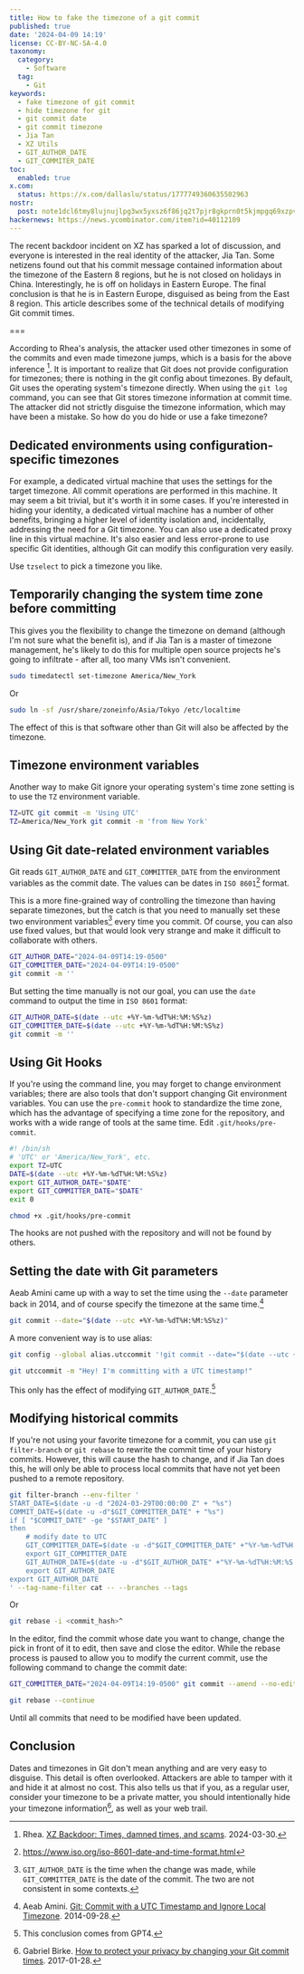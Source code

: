 ```yaml
---
title: How to fake the timezone of a git commit
published: true
date: '2024-04-09 14:19'
license: CC-BY-NC-SA-4.0
taxonomy:
  category:
    - Software
  tag:
    - Git
keywords:
  - fake timezone of git commit
  - hide timezone for git
  - git commit date
  - git commit timezone
  - Jia Tan
  - XZ Utils
  - GIT_AUTHOR_DATE
  - GIT_COMMITER_DATE
toc:
  enabled: true
x.com:
  status: https://x.com/dallaslu/status/1777749360635502963
nostr:
  post: note1dcl6tmy8lujnujlpg3wx5yxsz6f86jq2t7pjr8gkprn0t5kjmpgq69xzpv
hackernews: https://news.ycombinator.com/item?id=40112109
---
```


The recent backdoor incident on XZ has sparked a lot of discussion, and everyone is interested in the real identity of the attacker, Jia Tan. Some netizens found out that his commit message contained information about the timezone of the Eastern 8 regions, but he is not closed on holidays in China. Interestingly, he is off on holidays in Eastern Europe. The final conclusion is that he is in Eastern Europe, disguised as being from the East 8 region. This article describes some of the technical details of modifying Git commit times.

===

According to Rhea's analysis, the attacker used other timezones in some of the commits and even made timezone jumps, which is a basis for the above inference [^rhea]. It is important to realize that Git does not provide configuration for timezones; there is nothing in the git config about timezones. By default, Git uses the operating system's timezone directly. When using the `git log` command, you can see that Git stores timezone information at commit time. The attacker did not strictly disguise the timezone information, which may have been a mistake. So how do you do hide or use a fake timezone?

## Dedicated environments using configuration-specific timezones

For example, a dedicated virtual machine that uses the settings for the target timezone. All commit operations are performed in this machine. It may seem a bit trivial, but it's worth it in some cases. If you're interested in hiding your identity, a dedicated virtual machine has a number of other benefits, bringing a higher level of identity isolation and, incidentally, addressing the need for a Git timezone. You can also use a dedicated proxy line in this virtual machine. It's also easier and less error-prone to use specific Git identities, although Git can modify this configuration very easily.

Use `tzselect` to pick a timezone you like.

## Temporarily changing the system time zone before committing

This gives you the flexibility to change the timezone on demand (although I'm not sure what the benefit is), and if Jia Tan is a master of timezone management, he's likely to do this for multiple open source projects he's going to infiltrate - after all, too many VMs isn't convenient.

```bash
sudo timedatectl set-timezone America/New_York
```

Or

```bash
sudo ln -sf /usr/share/zoneinfo/Asia/Tokyo /etc/localtime
```

The effect of this is that software other than Git will also be affected by the timezone.

## Timezone environment variables

Another way to make Git ignore your operating system's time zone setting is to use the `TZ` environment variable.

```bash
TZ=UTC git commit -m 'Using UTC'
TZ=America/New_York git commit -m 'from New York'
```

## Using Git date-related environment variables

Git reads `GIT_AUTHOR_DATE` and `GIT_COMMITTER_DATE` from the environment variables as the commit date. The values can be dates in `ISO 8601`[^iso-8601] format.

This is a more fine-grained way of controlling the timezone than having separate timezones, but the catch is that you need to manually set these two environment variables[^note:git-author-commiter-date] every time you commit. Of course, you can also use fixed values, but that would look very strange and make it difficult to collaborate with others.

```bash
GIT_AUTHOR_DATE="2024-04-09T14:19-0500"
GIT_COMMITTER_DATE="2024-04-09T14:19-0500"
git commit -m ''
```

But setting the time manually is not our goal, you can use the ``date`` command to output the time in ``ISO 8601`` format:

```bash
GIT_AUTHOR_DATE=$(date --utc +%Y-%m-%dT%H:%M:%S%z)
GIT_COMMITTER_DATE=$(date --utc +%Y-%m-%dT%H:%M:%S%z)
git commit -m ''
```

## Using Git Hooks

If you're using the command line, you may forget to change environment variables; there are also tools that don't support changing Git environment variables. You can use the `pre-commit` hook to standardize the time zone, which has the advantage of specifying a time zone for the repository, and works with a wide range of tools at the same time. Edit `.git/hooks/pre-commit`.

```bash
#! /bin/sh
# 'UTC' or 'America/New_York', etc.
export TZ=UTC
DATE=$(date --utc +%Y-%m-%dT%H:%M:%S%z)
export GIT_AUTHOR_DATE="$DATE"
export GIT_COMMITTER_DATE="$DATE"
exit 0
```

```bash
chmod +x .git/hooks/pre-commit
```

The hooks are not pushed with the repository and will not be found by others.

## Setting the date with Git parameters

Aeab Amini came up with a way to set the time using the `--date` parameter back in 2014, and of course specify the timezone at the same time.[^seabamini]

```bash
git commit --date="$(date --utc +%Y-%m-%dT%H:%M:%S%z)"
```

A more convenient way is to use alias:

```bash
git config --global alias.utccommit '!git commit --date="$(date --utc +%Y-%m-%dT%H:%M:%S%z)"
```

```bash
git utccommit -m "Hey! I'm committing with a UTC timestamp!"
```

This only has the effect of modifying `GIT_AUTHOR_DATE`.[^note:date-param]

## Modifying historical commits

If you're not using your favorite timezone for a commit, you can use `git filter-branch` or `git rebase` to rewrite the commit time of your history commits. However, this will cause the hash to change, and if Jia Tan does this, he will only be able to process local commits that have not yet been pushed to a remote repository.

```bash
git filter-branch --env-filter '
START_DATE=$(date -u -d "2024-03-29T00:00:00 Z" + "%s")
COMMIT_DATE=$(date -u -d"$GIT_COMMITTER_DATE" + "%s")
if [ "$COMMIT_DATE" -ge "$START_DATE" ]
then
    # modify date to UTC
    GIT_COMMITTER_DATE=$(date -u -d"$GIT_COMMITTER_DATE" +"%Y-%m-%dT%H:%M:%S Z")
    export GIT_COMMITTER_DATE
    GIT_AUTHOR_DATE=$(date -u -d"$GIT_AUTHOR_DATE" +"%Y-%m-%dT%H:%M:%S Z")
    export GIT_AUTHOR_DATE
export GIT_AUTHOR_DATE
' --tag-name-filter cat -- --branches --tags
```

Or

```bash
git rebase -i <commit_hash>^
```

In the editor, find the commit whose date you want to change, change the pick in front of it to edit, then save and close the editor. While the rebase process is paused to allow you to modify the current commit, use the following command to change the commit date:

```bash
GIT_COMMITTER_DATE="2024-04-09T14:19-0500" git commit --amend --no-edit --date "2024-04-09T14:19-0500"
```

```bash
git rebase --continue
```

Until all commits that need to be modified have been updated.

## Conclusion

Dates and timezones in Git don't mean anything and are very easy to disguise. This detail is often overlooked. Attackers are able to tamper with it and hide it at almost no cost. This also tells us that if you, as a regular user, consider your timezone to be a private matter, you should intentionally hide your timezone information[^git-commit-privacy], as well as your web trail.

[^note:git-author-commiter-date]: `GIT_AUTHOR_DATE` is the time when the change was made, while `GIT_COMMITTER_DATE` is the date of the commit. The two are not consistent in some contexts.
[^note:date-param]: This conclusion comes from GPT4.

[^rhea]: Rhea. [XZ Backdoor: Times, damned times, and scams](https://rheaeve.substack.com/p/xz-backdoor-times-damned-times-and). 2024-03-30.
[^iso-8601]: https://www.iso.org/iso-8601-date-and-time-format.html
[^seabamini]: Aeab Amini. [Git: Commit with a UTC Timestamp and Ignore Local Timezone](https://saebamini.com/Git-commit-with-UTC-timestamp-ignore-local-timezone/). 2014-09-28.
[^git-commit-privacy]: Gabriel Birke. [How to protect your privacy by changing your Git commit times](https://lebenplusplus.de/2017/01/28/how-to-protect-your-privacy-by-changing-your-git-commit-times/). 2017-01-28.
